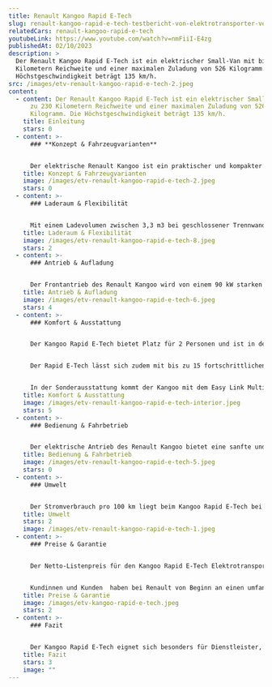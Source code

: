 ```yaml
---
title: Renault Kangoo Rapid E-Tech
slug: renault-kangoo-rapid-e-tech-testbericht-von-elektrotransporter-vergleich
relatedCars: renault-kangoo-rapid-e-tech
youtubeLink: https://www.youtube.com/watch?v=nmFiiI-E4zg
publishedAt: 02/10/2023
description: >
  Der Renault Kangoo Rapid E-Tech ist ein elektrischer Small-Van mit bis zu 230
  Kilometern Reichweite und einer maximalen Zuladung von 526 Kilogramm. Die
  Höchstgeschwindigkeit beträgt 135 km/h.
src: /images/etv-renault-kangoo-rapid-e-tech-2.jpeg
content:
  - content: Der Renault Kangoo Rapid E-Tech ist ein elektrischer Small-Van mit bis
      zu 230 Kilometern Reichweite und einer maximalen Zuladung von 526
      Kilogramm. Die Höchstgeschwindigkeit beträgt 135 km/h.
    title: Einleitung
    stars: 0
  - content: >-
      ### **Konzept & Fahrzeugvarianten**


      Der elektrische Renault Kangoo ist ein praktischer und kompakter Kleintransporter, der in zwei verschiedenen Variationen erhältlich ist. Das Fahrzeug ist als Kangoo E-Tech für den Personentransport oder als Kleintransporter Kangoo Rapid E-Tech. Beide Varianten sind vollständig elektrisch betrieben und bieten eine umweltfreundliche und zuverlässige Alternative zum traditionellen Kangoo mit Verbrennungsmotor. Das Fahrzeug ist relativ kompakt mit Abmessungen von rund 4,50 m × 2,16 m × 1,86 m. Auf der gleichen Fahrzeugbasis beruhen der Mercedes Benz eCitan sowie der EQT und der Nissan Townstar.
    title: Konzept & Fahrzeugvarianten
    image: /images/etv-renault-kangoo-rapid-e-tech-2.jpeg
    stars: 0
  - content: >-
      ### Laderaum & Flexibilität


      Mit einem Ladevolumen zwischen 3,3 m3 bei geschlossener Trennwand und 3,9 m3 mit der Vario-Trennwand bietet der Kangoo Kleintransporter genug Platz für Ihre Ausrüstung und Waren. Über die breite 1,45 m Öffnung der Seitentür sowie der Flügeltüren am Heck lässt sich das Fahrzeug bequem beladen. Die Ladekantenhöhe des Kastenwagens ist mit 63,5 cm relativ niedrig. Das optionale Easy Inside-Rack unter dem Dach bietet außerdem Platz für Leitern, Bretter oder Rohre und so bleibt der Laderaumboden weiter nutzbar. Ebenso optional ist ein Dachgepäckträger zum Verstauen von sperrigen Gegenständen wie einer Leiter oder Rohre.
    title: Laderaum & Flexibilität
    image: /images/etv-renault-kangoo-rapid-e-tech-8.jpeg
    stars: 2
  - content: >-
      ### Antrieb & Aufladung


      Der Frontantrieb des Renault Kangoo wird von einem 90 kW starken Elektromotor (122 PS) übernommen. Mit seinem 44 kWh Lithium-Ionen Akku kommt das Fahrzeug auf eine Reichweite von bis zu 293 Kilometern, was für einen ganzen Arbeitstag mehr als ausreichend ist. Ebenso verfügt das Fahrzeug über eine energieeffiziente Rekuperation. Der Renault Kangoo Rapid E-Tech speist so die Energie, die beim Lösen des Gaspedals oder beim Abbremsen entsteht, zurück in Batterie und vergrößert dadurch die Reichweite. Die Ladezeit beträgt beispielsweise an einer Haushaltssteckdose (3,7 kW verstärkt) mit einem Flexi-Charger-Kabel knapp 13 Stunden und an einer öffentlichen Ladestation mit 11 kW etwa 4 Stunden.
    title: Antrieb & Aufladung
    image: /images/etv-renault-kangoo-rapid-e-tech-6.jpeg
    stars: 4
  - content: >-
      ### Komfort & Ausstattung


      Der Kangoo Rapid E-Tech bietet Platz für 2 Personen und ist in den unterschiedlichen Ausstattungsvarianten Start und Advance erhältlich. Zusätzlich zu bzw. abweichend zur jeweiligen Standardversion gibt es das Fahrzeug als Open Seasame Version ohne B-Säule und mit schwenkbarer Gittertrennwand. So lässt sich der Laderaum noch weiter vergrößern. 


      Der Rapid E-Tech lässt sich zudem mit bis zu 15 fortschrittlichen Fahrerassistenzsystemen wie beispielsweise einem Rear View Assist, Rückfahrkamera, Berganfahrhilfe, Traktionskontrolle, Notbremsassistent, Verkehrszeichenerkennung oder Adaptivem Tempopilot ausstatten.


      In der Sonderausstattung kommt der Kangoo mit dem Easy Link Multimediasystem. Hier lässt sich das Smartphone per Bluetooth, Android Auto™ oder Apple CarPlay™ mit dem Easy Link System verbinden. Über den 8-Zoll-Touchscreen können dann verschiedene Apps und Services genutzt werden.
    title: Komfort & Ausstattung
    image: /images/etv-renault-kangoo-rapid-e-tech-interior.jpeg
    stars: 5
  - content: >-
      ### Bedienung & Fahrbetrieb


      Der elektrische Antrieb des Renault Kangoo bietet eine sanfte und geräuschlose Beschleunigung, die ein angenehmes Fahrgefühl vermittelt. Durch das sofortige Drehmoment des Elektromotors beschleunigt das Fahrzeug zügig und kommt von 0 auf 100 km/h in 11,6 Sekunden. Die optionale Rückfahrkamera kann das Rangieren und Einparken deutlich erleichtern. Mit einer optionalen Anhängerkupplung kann der Elektrotransporter auch Anhänger mit 1,5 Tonnen maximaler Last ziehen.
    title: Bedienung & Fahrbetrieb
    image: /images/etv-renault-kangoo-rapid-e-tech-5.jpeg
    stars: 0
  - content: >-
      ### Umwelt


      Der Stromverbrauch pro 100 km liegt beim Kangoo Rapid E-Tech bei 18,6 kWh. Mit diesem vergleichsweise hohen Verbrauch kosten 100 km Fahrstrecke bei angenommenen 30 Cent pro Kilowattstunde: 5,58 €.
    title: Umwelt
    stars: 2
    image: /images/etv-renault-kangoo-rapid-e-tech-1.jpeg
  - content: >-
      ### Preise & Garantie


      Der Netto-Listenpreis für den Kangoo Rapid E-Tech Elektrotransporter startet bei 33.990 €. Die teuerste Version ist laut BAFA Liste der förderfähigen Fahrzeuge der Kangoo Rapid E-Tech Advance L1 22kW Open Sesame mit einem Netto-Listenpreis von 38.440 €. 


      Kundinnen und Kunden  haben bei Renault von Beginn an einen umfangreichen Schutz durch die Neuwagengarantie, die Lackgarantie und die Korrosionsgarantie. Darüber hinaus gibt es die Renault Plus Garantie, um die Fahrzeuggarantie optional auf bis zu 5 Jahre bzw. 150.000 km zu verlängern.
    title: Preise & Garantie
    image: /images/etv-kangoo-rapid-e-tech.jpeg
    stars: 2
  - content: >-
      ### Fazit


      Der Kangoo Rapid E-Tech eignet sich besonders für Dienstleister, Handwerker und Lieferbetriebe. Der Transporter bietet zudem ein umfangreiches Ausstattungspaket, wenn man weitere Sonderausstattung und alle Assistenzsysteme mit ins Fahrzeug holt.  Dennoch ist der Preis bezogen auf die Fahrzeuggröße und die möglichen Einsatzfelder relativ hoch.
    title: Fazit
    stars: 3
    image: ""
---
```


